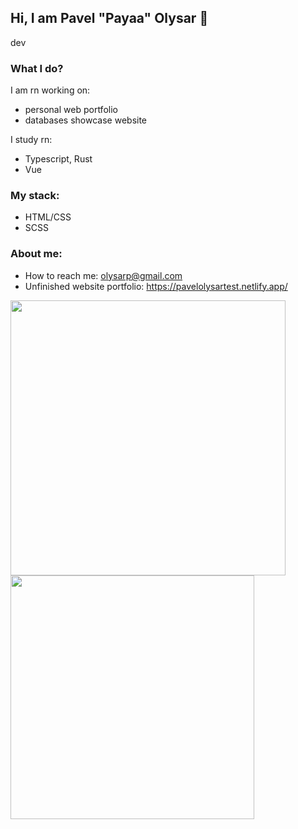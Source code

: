 ## Hi, I am Pavel "Payaa" Olysar 👋
dev

### What I do?
I am rn working on:
-  personal web portfolio
-  databases showcase website

I study rn: 
- Typescript, Rust
- Vue

### My stack:
- HTML/CSS
- SCSS

### About me:
- How to reach me: olysarp@gmail.com
- Unfinished website portfolio: https://pavelolysartest.netlify.app/
  
<div>
  <img width="440px" src="https://github-readme-stats.vercel.app/api?username=PavelOlysar&show_icons=true&theme=algolia">
  <img width="390px" src="https://github-readme-stats.anuraghazra1.vercel.app/api/top-langs/?username=PavelOlysar&layout=compact&theme=algolia" />
</div>
